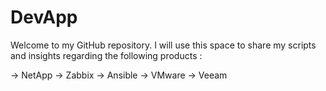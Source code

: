 # DevApp

Welcome to my GitHub repository. I will use this space to share my scripts and insights regarding the following products : 

-> NetApp 
-> Zabbix 
-> Ansible 
-> VMware 
-> Veeam 

